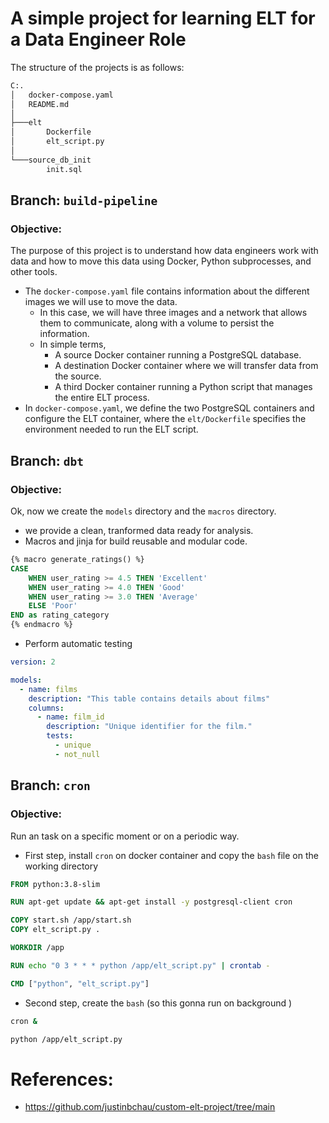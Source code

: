 # A simple project for learning ELT for a Data Engineer Role
The structure of the projects is as follows:

```bash
C:.
│   docker-compose.yaml
│   README.md
│
├───elt
│       Dockerfile
│       elt_script.py
│
└───source_db_init
        init.sql
```
## Branch: `build-pipeline`
### Objective:
The purpose of this project is to understand how data engineers work with data and how to move this data using Docker, Python subprocesses, and other tools.
* The `docker-compose.yaml` file contains information about the different images we will use to move the data.
    * In this case, we will have three images and a network that allows them to communicate, along with a volume to persist the information.
    * In simple terms, 
        * A source Docker container running a PostgreSQL database.
        * A destination Docker container where we will transfer data from the source.
        * A third Docker container running a Python script that manages the entire ELT process.
* In `docker-compose.yaml`, we define the two PostgreSQL containers and configure the ELT container, where the `elt/Dockerfile` specifies the environment needed to run the ELT script.

## Branch: `dbt`
### Objective:
Ok, now we create the `models` directory and the `macros` directory.
* we provide a clean, tranformed data ready for analysis.
* Macros and jinja for build reusable and modular code.
```sql
{% macro generate_ratings() %}
CASE
    WHEN user_rating >= 4.5 THEN 'Excellent'
    WHEN user_rating >= 4.0 THEN 'Good'
    WHEN user_rating >= 3.0 THEN 'Average'
    ELSE 'Poor'
END as rating_category
{% endmacro %}
```
* Perform automatic testing
```yaml
version: 2

models:
  - name: films
    description: "This table contains details about films"
    columns:
      - name: film_id
        description: "Unique identifier for the film."
        tests:
          - unique
          - not_null
```
## Branch: `cron`
### Objective:
Run an task on a specific moment or on a periodic way.
* First step, install `cron` on docker container and copy the `bash` file on the working directory
```Dockerfile
FROM python:3.8-slim

RUN apt-get update && apt-get install -y postgresql-client cron

COPY start.sh /app/start.sh
COPY elt_script.py .

WORKDIR /app

RUN echo "0 3 * * * python /app/elt_script.py" | crontab -

CMD ["python", "elt_script.py"]
```
* Second step, create the `bash` (so this gonna run on background )
```bash
cron &

python /app/elt_script.py
```
# References:
* https://github.com/justinbchau/custom-elt-project/tree/main